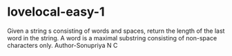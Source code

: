 # lovelocal-easy-1
Given a string s consisting of words and spaces, return the length of the last word in the string. A word is a maximal  substring consisting of non-space characters only.
Author-Sonupriya N C 
